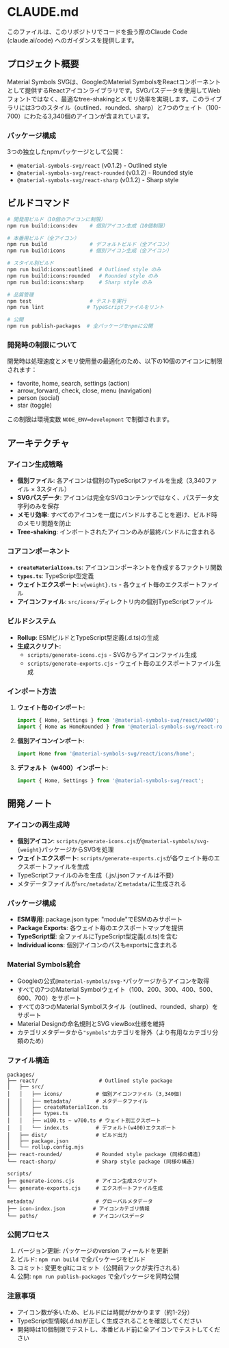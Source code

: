 # CLAUDE.md

このファイルは、このリポジトリでコードを扱う際のClaude Code (claude.ai/code) へのガイダンスを提供します。

## プロジェクト概要

Material Symbols SVGは、GoogleのMaterial SymbolsをReactコンポーネントとして提供するReactアイコンライブラリです。SVGパスデータを使用してWebフォントではなく、最適なtree-shakingとメモリ効率を実現します。このライブラリには3つのスタイル（outlined、rounded、sharp）と7つのウェイト（100-700）にわたる3,340個のアイコンが含まれています。

### パッケージ構成

3つの独立したnpmパッケージとして公開：
- `@material-symbols-svg/react` (v0.1.2) - Outlined style
- `@material-symbols-svg/react-rounded` (v0.1.2) - Rounded style  
- `@material-symbols-svg/react-sharp` (v0.1.2) - Sharp style

## ビルドコマンド

```bash
# 開発用ビルド（10個のアイコンに制限）
npm run build:icons:dev    # 個別アイコン生成（10個制限）

# 本番用ビルド（全アイコン）
npm run build              # デフォルトビルド（全アイコン）
npm run build:icons        # 個別アイコン生成（全アイコン）

# スタイル別ビルド
npm run build:icons:outlined  # Outlined style のみ
npm run build:icons:rounded   # Rounded style のみ  
npm run build:icons:sharp     # Sharp style のみ

# 品質管理
npm test                   # テストを実行
npm run lint              # TypeScriptファイルをリント

# 公開
npm run publish-packages  # 全パッケージをnpmに公開
```

### 開発時の制限について

開発時は処理速度とメモリ使用量の最適化のため、以下の10個のアイコンに制限されます：

- favorite, home, search, settings (action)
- arrow_forward, check, close, menu (navigation)
- person (social)
- star (toggle)

この制限は環境変数 `NODE_ENV=development` で制御されます。

## アーキテクチャ

### アイコン生成戦略
- **個別ファイル**: 各アイコンは個別のTypeScriptファイルを生成（3,340ファイル × 3スタイル）
- **SVGパスデータ**: アイコンは完全なSVGコンテンツではなく、パスデータ文字列のみを保存
- **メモリ効率**: すべてのアイコンを一度にバンドルすることを避け、ビルド時のメモリ問題を防止
- **Tree-shaking**: インポートされたアイコンのみが最終バンドルに含まれる

### コアコンポーネント
- **`createMaterialIcon.ts`**: アイコンコンポーネントを作成するファクトリ関数
- **`types.ts`**: TypeScript型定義
- **ウェイトエクスポート**: `w{weight}.ts` - 各ウェイト毎のエクスポートファイル
- **アイコンファイル**: `src/icons/`ディレクトリ内の個別TypeScriptファイル

### ビルドシステム
- **Rollup**: ESMビルドとTypeScript型定義(.d.ts)の生成
- **生成スクリプト**: 
  - `scripts/generate-icons.cjs` - SVGからアイコンファイル生成
  - `scripts/generate-exports.cjs` - ウェイト毎のエクスポートファイル生成

### インポート方法
1. **ウェイト毎のインポート**: 
   ```ts
   import { Home, Settings } from '@material-symbols-svg/react/w400';
   import { Home as HomeRounded } from '@material-symbols-svg/react-rounded/w400';
   ```
2. **個別アイコンインポート**: 
   ```ts
   import Home from '@material-symbols-svg/react/icons/home';
   ```
3. **デフォルト（w400）インポート**:
   ```ts
   import { Home, Settings } from '@material-symbols-svg/react';
   ```

## 開発ノート

### アイコンの再生成時
- **個別アイコン**: `scripts/generate-icons.cjs`が`@material-symbols/svg-{weight}`パッケージからSVGを処理
- **ウェイトエクスポート**: `scripts/generate-exports.cjs`が各ウェイト毎のエクスポートファイルを生成
- TypeScriptファイルのみを生成（.js/.jsonファイルは不要）
- メタデータファイルが`src/metadata/`と`metadata/`に生成される

### パッケージ構成
- **ESM専用**: package.json type: "module"でESMのみサポート
- **Package Exports**: 各ウェイト毎のエクスポートマップを提供
- **TypeScript型**: 全ファイルにTypeScript型定義(.d.ts)を含む
- **Individual icons**: 個別アイコンのパスもexportsに含まれる

### Material Symbols統合
- Googleの公式`@material-symbols/svg-*`パッケージからアイコンを取得
- すべての7つのMaterial Symbolウェイト（100、200、300、400、500、600、700）をサポート
- すべての3つのMaterial Symbolスタイル（outlined、rounded、sharp）をサポート
- Material Designの命名規則とSVG viewBox仕様を維持
- カテゴリメタデータから`"symbols"`カテゴリを除外（より有用なカテゴリ分類のため）

### ファイル構造
```
packages/
├── react/                    # Outlined style package
│   ├── src/
│   │   ├── icons/           # 個別アイコンファイル (3,340個)
│   │   ├── metadata/        # メタデータファイル
│   │   ├── createMaterialIcon.ts
│   │   ├── types.ts
│   │   ├── w100.ts ~ w700.ts # ウェイト別エクスポート
│   │   └── index.ts         # デフォルト(w400)エクスポート
│   ├── dist/                # ビルド出力
│   ├── package.json
│   └── rollup.config.mjs
├── react-rounded/           # Rounded style package (同様の構造)
└── react-sharp/             # Sharp style package (同様の構造)

scripts/
├── generate-icons.cjs       # アイコン生成スクリプト
└── generate-exports.cjs     # エクスポートファイル生成

metadata/                    # グローバルメタデータ
├── icon-index.json         # アイコンカテゴリ情報
└── paths/                  # アイコンパスデータ
```

### 公開プロセス
1. バージョン更新: パッケージのversion フィールドを更新
2. ビルド: `npm run build` で全パッケージをビルド
3. コミット: 変更をgitにコミット（公開前フックが実行される）
4. 公開: `npm run publish-packages` で全パッケージを同時公開

### 注意事項
- アイコン数が多いため、ビルドには時間がかかります（約1-2分）
- TypeScript型情報(.d.ts)が正しく生成されることを確認してください
- 開発時は10個制限でテストし、本番ビルド前に全アイコンでテストしてください
